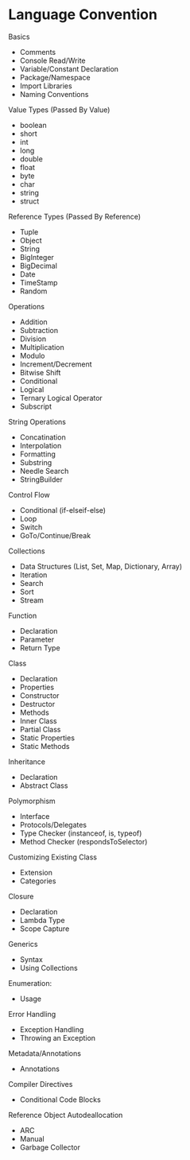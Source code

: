 # Language Convention

Basics
- Comments
- Console Read/Write 
- Variable/Constant Declaration
- Package/Namespace
- Import Libraries
- Naming Conventions

Value Types (Passed By Value)
- boolean
- short
- int
- long
- double
- float
- byte
- char
- string
- struct

Reference Types (Passed By Reference)
- Tuple
- Object
- String
- BigInteger
- BigDecimal
- Date
- TimeStamp
- Random

Operations
- Addition
- Subtraction
- Division
- Multiplication
- Modulo
- Increment/Decrement
- Bitwise Shift
- Conditional
- Logical
- Ternary Logical Operator
- Subscript

String Operations
- Concatination
- Interpolation
- Formatting
- Substring
- Needle Search
- StringBuilder

Control Flow
- Conditional (if-elseif-else)
- Loop
- Switch
- GoTo/Continue/Break

Collections
- Data Structures (List, Set, Map, Dictionary, Array)
- Iteration
- Search
- Sort
- Stream

Function
- Declaration
- Parameter
- Return Type

Class
- Declaration
- Properties
- Constructor
- Destructor
- Methods
- Inner Class
- Partial Class
- Static Properties
- Static Methods

Inheritance
- Declaration
- Abstract Class

Polymorphism
- Interface
- Protocols/Delegates
- Type Checker (instanceof, is, typeof)
- Method Checker (respondsToSelector)

Customizing Existing Class
- Extension
- Categories

Closure
- Declaration
- Lambda Type
- Scope Capture

Generics
- Syntax
- Using Collections

Enumeration:
- Usage

Error Handling
- Exception Handling
- Throwing an Exception

Metadata/Annotations
- Annotations

Compiler Directives
- Conditional Code Blocks

Reference Object Autodeallocation
- ARC
- Manual 
- Garbage Collector
